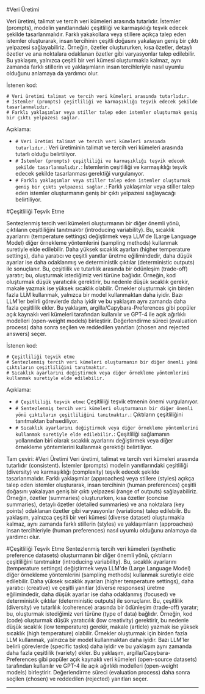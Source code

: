 #Veri Üretimi

Veri üretimi, talimat ve tercih veri kümeleri arasında tutarlıdır. İstemler (prompts), modelin yanıtlarındaki çeşitliliği ve karmaşıklığı teşvik edecek şekilde tasarlanmalıdır. Farklı yakakollara veya stillere açıkça talep eden istemler oluşturarak, insan tercihinin çeşitli doğasını yakalayan geniş bir çıktı yelpazesi sağlayabiliriz. Örneğin, özetler oluştururken, kısa özetler, detaylı özetler ve ana noktalara odaklanan özetler gibi varyasyonlar talep edilebilir. Bu yaklaşım, yalnızca çeşitli bir veri kümesi oluşturmakla kalmaz, aynı zamanda farklı stillerin ve yaklaşımların insan tercihleriyle nasıl uyumlu olduğunu anlamaya da yardımcı olur.

İstenen kod:
```
# Veri üretimi talimat ve tercih veri kümeleri arasında tutarlıdır.
# İstemler (prompts) çeşitliliği ve karmaşıklığı teşvik edecek şekilde tasarlanmalıdır.
# Farklı yaklaşımlar veya stiller talep eden istemler oluşturmak geniş bir çıktı yelpazesi sağlar.
```

Açıklama:
- `# Veri üretimi talimat ve tercih veri kümeleri arasında tutarlıdır.`: Veri üretiminin talimat ve tercih veri kümeleri arasında tutarlı olduğu belirtiliyor.
- `# İstemler (prompts) çeşitliliği ve karmaşıklığı teşvik edecek şekilde tasarlanmalıdır.`: İstemlerin çeşitliliği ve karmaşıklığı teşvik edecek şekilde tasarlanması gerektiği vurgulanıyor.
- `# Farklı yaklaşımlar veya stiller talep eden istemler oluşturmak geniş bir çıktı yelpazesi sağlar.`: Farklı yaklaşımlar veya stiller talep eden istemler oluşturmanın geniş bir çıktı yelpazesi sağlayacağı belirtiliyor.

#Çeşitliliği Teşvik Etme

Sentezlenmiş tercih veri kümeleri oluşturmanın bir diğer önemli yönü, çıktıların çeşitliliğini tanıtmaktır (introducing variability). Bu, sıcaklık ayarlarını (temperature settings) değiştirmek veya LLM'de (Large Language Model) diğer örnekleme yöntemlerini (sampling methods) kullanmak suretiyle elde edilebilir. Daha yüksek sıcaklık ayarları (higher temperature settings), daha yaratıcı ve çeşitli yanıtlar üretme eğilimindedir, daha düşük ayarlar ise daha odaklanmış ve deterministik çıktılar (deterministic outputs) ile sonuçlanır. Bu, çeşitlilik ve tutarlılık arasında bir ödünleşim (trade-off) yaratır; bu, oluşturmak istediğimiz veri türüne bağlıdır. Örneğin, kod oluşturmak düşük yaratıcılık gerektirir, bu nedenle düşük sıcaklık gerekir, makale yazmak ise yüksek sıcaklık olabilir. Örnekler oluşturmak için birden fazla LLM kullanmak, yalnızca bir model kullanmaktan daha iyidir. Bazı LLM'ler belirli görevlerde daha iyidir ve bu yaklaşım aynı zamanda daha fazla çeşitlilik ekler. Bu yaklaşım, argilla/Capybara-Preferences gibi popüler açık kaynaklı veri kümeleri tarafından kullanılır ve GPT-4 ile açık ağırlıklı modelleri (open-weight models) birleştirir. Değerlendirme süreci (evaluation process) daha sonra seçilen ve reddedilen yanıtları (chosen and rejected answers) seçer.

İstenen kod:
```
# Çeşitliliği teşvik etme
# Sentezlenmiş tercih veri kümeleri oluşturmanın bir diğer önemli yönü çıktıların çeşitliliğini tanıtmaktır.
# Sıcaklık ayarlarını değiştirmek veya diğer örnekleme yöntemlerini kullanmak suretiyle elde edilebilir.
```

Açıklama:
- `# Çeşitliliği teşvik etme`: Çeşitliliği teşvik etmenin önemi vurgulanıyor.
- `# Sentezlenmiş tercih veri kümeleri oluşturmanın bir diğer önemli yönü çıktıların çeşitliliğini tanıtmaktır.`: Çıktıların çeşitliliğini tanıtmaktan bahsediliyor.
- `# Sıcaklık ayarlarını değiştirmek veya diğer örnekleme yöntemlerini kullanmak suretiyle elde edilebilir.`: Çeşitliliği sağlamanın yollarından biri olarak sıcaklık ayarlarını değiştirmek veya diğer örnekleme yöntemlerini kullanmak gerektiği belirtiliyor.

Tam çeviri:
#Veri Üretimi
Veri üretimi, talimat ve tercih veri kümeleri arasında tutarlıdır (consistent). İstemler (prompts) modelin yanıtlarındaki çeşitliliği (diversity) ve karmaşıklığı (complexity) teşvik edecek şekilde tasarlanmalıdır. Farklı yaklaşımlar (approaches) veya stillere (styles) açıkça talep eden istemler oluşturarak, insan tercihinin (human preferences) çeşitli doğasını yakalayan geniş bir çıktı yelpazesi (range of outputs) sağlayabiliriz. Örneğin, özetler (summaries) oluştururken, kısa özetler (concise summaries), detaylı özetler (detailed summaries) ve ana noktalara (key points) odaklanan özetler gibi varyasyonlar (variations) talep edilebilir. Bu yaklaşım, yalnızca çeşitli bir veri kümesi (diverse dataset) oluşturmakla kalmaz, aynı zamanda farklı stillerin (styles) ve yaklaşımların (approaches) insan tercihleriyle (human preferences) nasıl uyumlu olduğunu anlamaya da yardımcı olur.

#Çeşitliliği Teşvik Etme
Sentezlenmiş tercih veri kümeleri (synthetic preference datasets) oluşturmanın bir diğer önemli yönü, çıktıların çeşitliliğini tanıtmaktır (introducing variability). Bu, sıcaklık ayarlarını (temperature settings) değiştirmek veya LLM'de (Large Language Model) diğer örnekleme yöntemlerini (sampling methods) kullanmak suretiyle elde edilebilir. Daha yüksek sıcaklık ayarları (higher temperature settings), daha yaratıcı (creative) ve çeşitli yanıtlar (diverse responses) üretme eğilimindedir, daha düşük ayarlar ise daha odaklanmış (focused) ve deterministik çıktılar (deterministic outputs) ile sonuçlanır. Bu, çeşitlilik (diversity) ve tutarlılık (coherence) arasında bir ödünleşim (trade-off) yaratır; bu, oluşturmak istediğimiz veri türüne (type of data) bağlıdır. Örneğin, kod (code) oluşturmak düşük yaratıcılık (low creativity) gerektirir, bu nedenle düşük sıcaklık (low temperature) gerekir, makale (article) yazmak ise yüksek sıcaklık (high temperature) olabilir. Örnekler oluşturmak için birden fazla LLM kullanmak, yalnızca bir model kullanmaktan daha iyidir. Bazı LLM'ler belirli görevlerde (specific tasks) daha iyidir ve bu yaklaşım aynı zamanda daha fazla çeşitlilik (variety) ekler. Bu yaklaşım, argilla/Capybara-Preferences gibi popüler açık kaynaklı veri kümeleri (open-source datasets) tarafından kullanılır ve GPT-4 ile açık ağırlıklı modelleri (open-weight models) birleştirir. Değerlendirme süreci (evaluation process) daha sonra seçilen (chosen) ve reddedilen (rejected) yanıtları seçer.

---

